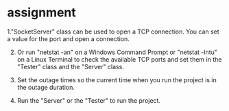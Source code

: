 # assignment


1."SocketServer" class can be used to open a TCP connection. You can set a value for the port and open a connection.

2. Or run "netstat -an" on a Windows Command Prompt or "netstat -lntu" on a Linux Terminal to check the available TCP ports 
    and set them in the "Tester" class and the "Server" class.

3. Set the outage times so the current time when you run the project is in the outage duration.

4. Run the "Server" or the "Tester" to run the project.

